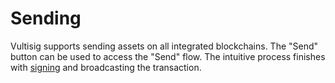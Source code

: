 # Sending

Vultisig supports sending assets on all integrated blockchains. The "Send" button can be used to access the "Send" flow. The intuitive process finishes with [signing](../signing-a-transaction/signing-a-transaction.md) and broadcasting the transaction.

<figure><img src="../../.gitbook/assets/image.png" alt=""><figcaption></figcaption></figure>
